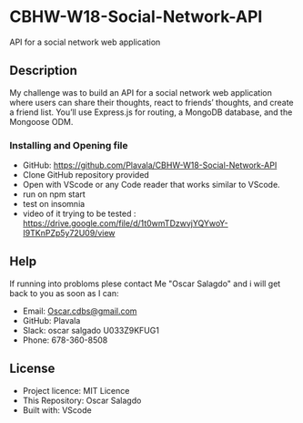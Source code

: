 # CBHW-W18-Social-Network-API
API for a social network web application

## Description
My challenge was to build an API for a social network web application where users can share their thoughts, react to friends’ thoughts, and create a friend list. You’ll use Express.js for routing, a MongoDB database, and the Mongoose ODM.

### Installing and Opening file

- GitHub: https://github.com/Plavala/CBHW-W18-Social-Network-API
- Clone GitHub repository provided
- Open with VScode or any Code reader that works similar to VScode.
- run on npm start
- test on insomnia
- video of it trying to be tested : https://drive.google.com/file/d/1t0wmTDzwvjYQYwoY-I9TKnPZp5y72U09/view

## Help
If running into probloms plese contact Me "Oscar Salagdo" and i will get back to you as soon as I can:
- Email: Oscar.cdbs@gmail.com
- GitHub: Plavala
- Slack: oscar salgado U033Z9KFUG1
- Phone: 678-360-8508

## License
- Project licence: MIT Licence
- This Repository: Oscar Salagdo
- Built with: VScode

